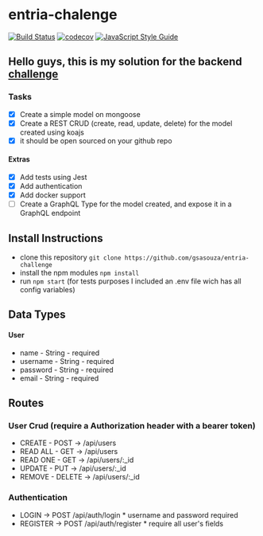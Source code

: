 # entria-chalenge
[![Build Status](https://travis-ci.org/gsasouza/entria-challenge.svg?branch=master)](https://travis-ci.org/gsasouza/entria-challenge)
[![codecov](https://codecov.io/gh/gsasouza/entria-challenge/branch/master/graph/badge.svg)](https://codecov.io/gh/gsasouza/entria-challenge)
[![JavaScript Style Guide](https://img.shields.io/badge/code_style-standard-brightgreen.svg)](https://standardjs.com)

## Hello guys, this is my solution for the backend [challenge](https://github.com/entria/jobs/blob/master/backend/challenge.md) 

### Tasks
- [x] Create a simple model on mongoose
- [x] Create a REST CRUD (create, read, update, delete) for the model created using koajs
- [x] it should be open sourced on your github repo

#### Extras
- [x] Add tests using Jest
- [x] Add authentication
- [x] Add docker support
- [ ] Create a GraphQL Type for the model created, and expose it in a GraphQL endpoint

## Install Instructions

- clone this repository ```git clone https://github.com/gsasouza/entria-challenge```
- install the npm modules ```npm install```
- run ```npm start``` (for tests purposes I included an .env file wich has all config variables)

## Data Types
#### User
- name - String - required
- username - String - required
- password - String - required
- email - String - required

## Routes
### User Crud (require a Authorization header with a bearer token)
- CREATE - POST -> /api/users
- READ ALL - GET -> /api/users
- READ ONE - GET -> /api/users/:_id
- UPDATE - PUT -> /api/users/:_id
- REMOVE - DELETE -> /api/users/:_id

### Authentication
- LOGIN -> POST /api/auth/login * username and password required
- REGISTER -> POST /api/auth/register * require all user's fields

 
